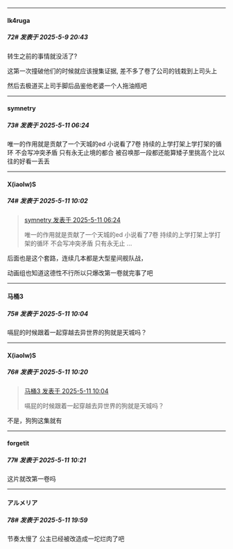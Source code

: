 ﻿
*****

####  Ik4ruga  
##### 72#       发表于 2025-5-9 20:43

转生之前的事情就没活了?

这第一次撞破他们的时候就应该搜集证据, 差不多了卷了公司的钱栽到上司头上

然后去极道买上司手脚后品鉴他老婆一个人拖油瓶吧


*****

####  symnetry  
##### 73#       发表于 2025-5-11 06:24

唯一的作用就是贡献了一个天城的ed 小说看了7卷 持续的上学打架上学打架的循环 不会写冲突矛盾 只有永无止境的都合 被召唤那一段都还能算矮子里挑高个比以往的好看一丢丢


*****

####  X(iaolw)S  
##### 74#       发表于 2025-5-11 10:02

<blockquote><a href="httphttps://stage1st.com/2b/forum.php?mod=redirect&amp;goto=findpost&amp;pid=67801746&amp;ptid=2203912" target="_blank">symnetry 发表于 2025-5-11 06:24</a>

唯一的作用就是贡献了一个天城的ed 小说看了7卷 持续的上学打架上学打架的循环 不会写冲突矛盾 只有永无止 ...</blockquote>
后面也是这个套路，连续几本都是大型星间舰队战，

动画组也知道这德性不行所以只爆改第一卷就完事了吧

*****

####  马桶3  
##### 75#       发表于 2025-5-11 10:04

嗝屁的时候跟着一起穿越去异世界的狗就是天城吗？


*****

####  X(iaolw)S  
##### 76#       发表于 2025-5-11 10:20

<blockquote><a href="httphttps://stage1st.com/2b/forum.php?mod=redirect&amp;goto=findpost&amp;pid=67802120&amp;ptid=2203912" target="_blank">马桶3 发表于 2025-5-11 10:04</a>

嗝屁的时候跟着一起穿越去异世界的狗就是天城吗？</blockquote>
不是，狗狗这集就有

*****

####  forgetit  
##### 77#       发表于 2025-5-11 10:21

这片就改第一卷吗


*****

####  アルメリア  
##### 78#       发表于 2025-5-11 19:59

节奏太慢了 公主已经被改造成一坨烂肉了吧

